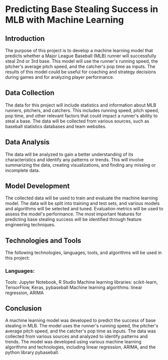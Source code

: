 # Predicting Base Stealing Success in MLB with Machine Learning

## Introduction
The purpose of this project is to develop a machine learning model that predicts whether a Major League Baseball (MLB) runner will successfully steal 2nd or 3rd base. This model will use the runner's running speed, the pitcher's average pitch speed, and the catcher's pop time as inputs. The results of this model could be useful for coaching and strategy decisions during games and for analyzing player performance.

## Data Collection
The data for this project will include statistics and information about MLB runners, pitchers, and catchers. This includes running speed, pitch speed, pop time, and other relevant factors that could impact a runner's ability to steal a base. The data will be collected from various sources, such as baseball statistics databases and team websites.

## Data Analysis
The data will be analyzed to gain a better understanding of its characteristics and identify any patterns or trends. This will involve summarizing the data, creating visualizations, and finding any missing or incomplete data.

## Model Development
The collected data will be used to train and evaluate the machine learning model. The data will be split into training and test sets, and various models and algorithms will be selected and tuned. Evaluation metrics will be used to assess the model's performance. The most important features for predicting base stealing success will be identified through feature engineering techniques.

## Technologies and Tools
The following technologies, languages, tools, and algorithms will be used in this project:

### Languages:
Tools: Jupyter Notebook, R Studio
Machine learning libraries: scikit-learn, TensorFlow, Keras, pybaseball
Machine learning algorithms: linear regression, ARIMA

## Conclusion
A machine learning model was developed to predict the success of base stealing in MLB. The model uses the runner's running speed, the pitcher's average pitch speed, and the catcher's pop time as inputs. The data was collected from various sources and analyzed to identify patterns and trends. The model was developed using various machine learning algorithms and technologies, including linear regression, ARIMA, and the python library pybaseball.
